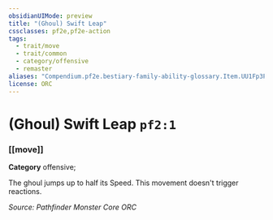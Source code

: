 ```yaml
---
obsidianUIMode: preview
title: "(Ghoul) Swift Leap"
cssclasses: pf2e,pf2e-action
tags:
  - trait/move
  - trait/common
  - category/offensive
  - remaster
aliases: "Compendium.pf2e.bestiary-family-ability-glossary.Item.UU1Fp3PRuTFONjC9"
license: ORC
---
```

# (Ghoul) Swift Leap `pf2:1`

### [[move]]

**Category** offensive; 




The ghoul jumps up to half its Speed. This movement doesn't trigger reactions.

*Source: Pathfinder Monster Core*
*ORC*